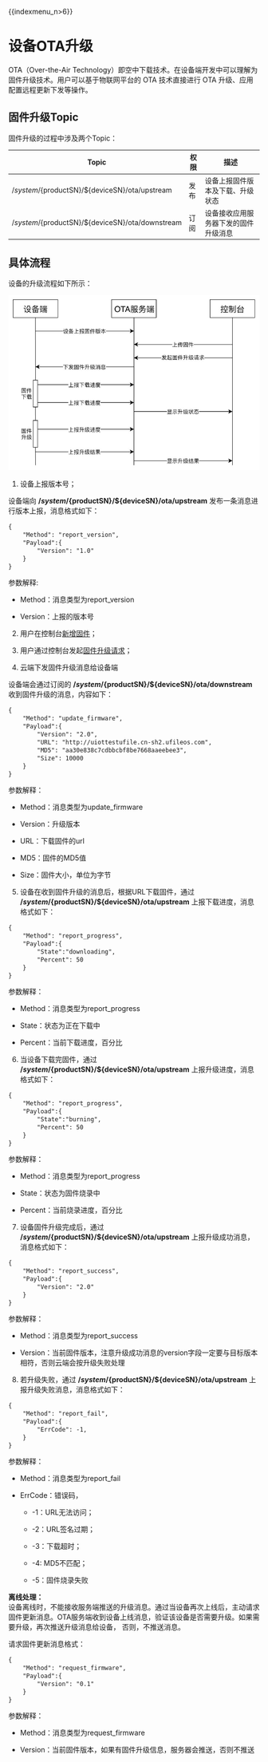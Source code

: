 {{indexmenu_n>6}}

# 设备OTA升级

OTA（Over-the-Air Technology）即空中下载技术。在设备端开发中可以理解为固件升级技术。用户可以基于物联网平台的 OTA 技术直接进行 OTA 升级、应用配置远程更新下发等操作。

## 固件升级Topic

固件升级的过程中涉及两个Topic：

|Topic|权限|描述|
|---|---|---|
|/$system/${productSN}/${deviceSN}/ota/upstream|发布|设备上报固件版本及下载、升级状态|
|/$system/${productSN}/${deviceSN}/ota/downstream|订阅|设备接收应用服务器下发的固件升级消息|

## 具体流程

设备的升级流程如下所示：

![流程图](../images/ota流程.jpg)

1. 设备上报版本号；

设备端向 **/$system/${productSN}/${deviceSN}/ota/upstream** 发布一条消息进行版本上报，消息格式如下：

```
{
    "Method": "report_version",
    "Payload":{
        "Version": "1.0"
    }
}
```

参数解释:

- Method：消息类型为report_version

- Version：上报的版本号

2. 用户在控制台[新增固件](../console_guide/ota/firmware_management\#新增固件)；

3. 用户通过控制台发起[固件升级请求](../console_guide/ota/firmware_update)；

4. 云端下发固件升级消息给设备端

设备端会通过订阅的 **/$system/${productSN}/${deviceSN}/ota/downstream** 收到固件升级的消息，内容如下：

```
{
    "Method": "update_firmware",
    "Payload":{
        "Version": "2.0",
        "URL": "http://uiottestufile.cn-sh2.ufileos.com",
        "MD5": "aa30e838c7cdbbcbf8be7668aaeebee3",
        "Size": 10000
    }
}
```

参数解释：

- Method：消息类型为update_firmware

- Version：升级版本

- URL：下载固件的url

- MD5：固件的MD5值

- Size：固件大小，单位为字节

5. 设备在收到固件升级的消息后，根据URL下载固件，通过 **/$system/${productSN}/${deviceSN}/ota/upstream** 上报下载进度，消息格式如下：

```
{
    "Method": "report_progress",
    "Payload":{
        "State":"downloading",
        "Percent": 50
    }
}
```

参数解释：

- Method：消息类型为report_progress

- State：状态为正在下载中

- Percent：当前下载进度，百分比

6. 当设备下载完固件，通过 **/$system/${productSN}/${deviceSN}/ota/upstream** 上报升级进度，消息格式如下：

```
{
    "Method": "report_progress",
    "Payload":{
        "State":"burning",
        "Percent": 50
    }
}
```

参数解释：

- Method：消息类型为report_progress

- State：状态为固件烧录中

- Percent：当前烧录进度，百分比

7. 设备固件升级完成后，通过 **/$system/${productSN}/${deviceSN}/ota/upstream** 上报升级成功消息，消息格式如下：

```
{
    "Method": "report_success",
    "Payload":{
        "Version": "2.0"
    }
}
```

参数解释：

- Method：消息类型为report_success

- Version：当前固件版本，注意升级成功消息的version字段一定要与目标版本相符，否则云端会按升级失败处理

8. 若升级失败，通过 **/$system/${productSN}/${deviceSN}/ota/upstream** 上报升级失败消息，消息格式如下：

```
{
    "Method": "report_fail",
    "Payload":{
        "ErrCode": -1,
    }
}
```

参数解释：

- Method：消息类型为report_fail

- ErrCode：错误码，

   - -1：URL无法访问；

   - -2：URL签名过期；

   - -3：下载超时；

   - -4: MD5不匹配；

   - -5：固件烧录失败

**离线处理：**  
设备离线时，不能接收服务端推送的升级消息。通过当设备再次上线后，主动请求固件更新消息。OTA服务端收到设备上线消息，验证该设备是否需要升级。如果需要升级，再次推送升级消息给设备， 否则，不推送消息。  

请求固件更新消息格式：

```
{
    "Method": "request_firmware",
    "Payload":{
        "Version": "0.1"
    }
}
```

参数解释：

- Method：消息类型为request_firmware

- Version：当前固件版本，如果有固件升级信息，服务器会推送，否则不推送
